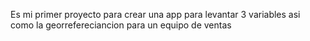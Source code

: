 Es mi primer proyecto para crear una app para levantar 3 variables asi como la georrefereciancion para un equipo de ventas
